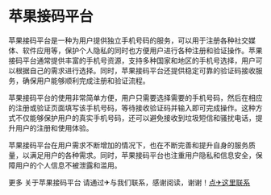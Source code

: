 # 苹果接码平台

苹果接码平台是一种为用户提供独立手机号码的服务，可以用于注册各种社交媒体、软件应用等，保护个人隐私的同时也方便用户进行各种注册和验证操作。苹果接码平台通常提供丰富的手机号资源，支持多种国家和地区的手机号选择，用户可以根据自己的需求进行选择。同时，苹果接码平台还提供稳定可靠的验证码接收服务，确保用户能够顺利完成注册和验证流程。

苹果接码平台的使用非常简单方便，用户只需要选择需要的手机号码，然后在相应的注册或验证页面填写该手机号码，等待接收验证码并输入即可完成操作。这种方式不仅能够保护用户的真实手机号码，还可以避免接收到垃圾短信和骚扰电话，提升用户的注册和使用体验。

苹果接码平台在用户需求不断增加的情况下，也在不断完善和提升自身的服务质量，以满足用户的各种需求。同时，苹果接码平台也注重用户隐私和信息安全，保障用户的个人信息不被泄露和滥用。

更多 关于苹果接码平台 请通过✈与我们联系，感谢阅读，谢谢！[点✈这里联系](https://w.k02.cc)